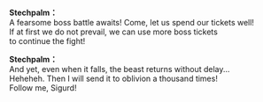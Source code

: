 # 

  
**Stechpalm：**  
A fearsome boss battle awaits! Come, let us spend our tickets well!  
If at first we do not prevail, we can use more boss tickets  
to continue the fight!  
  
**Stechpalm：**  
And yet, even when it falls, the beast returns without delay...  
Heheheh. Then I will send it to oblivion a thousand times!  
Follow me, Sigurd!  
